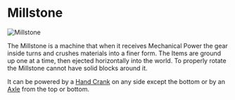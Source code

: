 # Millstone

![Millstone](block:betterwithmods:single_machine@0)

The Millstone is a machine that when it receives Mechanical Power the gear inside turns and crushes materials into a finer form.
The Items are ground up one at a time, then ejected horizontally into the world. To properly rotate the Millstone cannot have solid blocks around it.


It can be powered by a [Hand Crank](hand_crank.md) on any side except the bottom or by an [Axle](axle.md) from the top or bottom.

